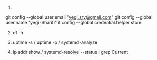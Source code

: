 1)
git config --global user.email "yegi.sry@gmail.com"
git config --global user.name "yegi-Sharifi"
it config --global credential.helper store

2) df -h

3) uptime -s / uptime -p / systemd-analyze

4) ip addr show / systemd-resolve --status | grep Current
